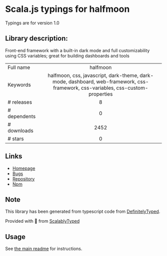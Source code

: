 
# Scala.js typings for halfmoon

Typings are for version 1.0

## Library description:
Front-end framework with a built-in dark mode and full customizability using CSS variables; great for building dashboards and tools

|                    |                 |
| ------------------ | :-------------: |
| Full name          | halfmoon |
| Keywords           | halfmoon, css, javascript, dark-theme, dark-mode, dashboard, web-framework, css-framework, css-variables, css-custom-properties |
| # releases         | 8 |
| # dependents       | 0 |
| # downloads        | 2452 |
| # stars            | 0 |

## Links
- [Homepage](https://github.com/halfmoonui/halfmoon#readme)
- [Bugs](https://github.com/halfmoonui/halfmoon/issues)
- [Repository](https://github.com/halfmoonui/halfmoon)
- [Npm](https://www.npmjs.com/package/halfmoon)
    


## Note
This library has been generated from typescript code from [DefinitelyTyped](https://definitelytyped.org).

Provided with :purple_heart: from [ScalablyTyped](https://github.com/oyvindberg/ScalablyTyped)

## Usage
See [the main readme](../../readme.md) for instructions.


